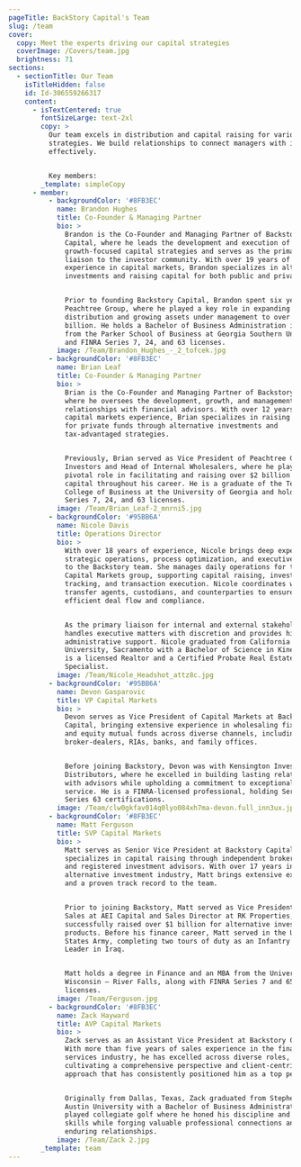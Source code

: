 ```yaml
---
pageTitle: BackStory Capital's Team
slug: /team
cover:
  copy: Meet the experts driving our capital strategies
  coverImage: /Covers/team.jpg
  brightness: 71
sections:
  - sectionTitle: Our Team
    isTitleHidden: false
    id: Id-306559266317
    content:
      - isTextCentered: true
        fontSizeLarge: text-2xl
        copy: >
          Our team excels in distribution and capital raising for various
          strategies. We build relationships to connect managers with investors
          effectively.


          Key members:
        _template: simpleCopy
      - member:
          - backgroundColor: '#8FB3EC'
            name: Brandon Hughes
            title: Co-Founder & Managing Partner
            bio: >
              Brandon is the Co-Founder and Managing Partner of Backstory
              Capital, where he leads the development and execution of
              growth-focused capital strategies and serves as the primary
              liaison to the investor community. With over 19 years of
              experience in capital markets, Brandon specializes in alternative
              investments and raising capital for both public and private funds.


              Prior to founding Backstory Capital, Brandon spent six years at
              Peachtree Group, where he played a key role in expanding
              distribution and growing assets under management to over $4
              billion. He holds a Bachelor of Business Administration in Finance
              from the Parker School of Business at Georgia Southern University
              and FINRA Series 7, 24, and 63 licenses.
            image: /Team/Brandon_Hughes_-_2_tofcek.jpg
          - backgroundColor: '#8FB3EC'
            name: Brian Leaf
            title: Co-Founder & Managing Partner
            bio: >
              Brian is the Co-Founder and Managing Partner of Backstory Capital,
              where he oversees the development, growth, and management of
              relationships with financial advisors. With over 12 years of
              capital markets experience, Brian specializes in raising capital
              for private funds through alternative investments and
              tax-advantaged strategies.


              Previously, Brian served as Vice President of Peachtree Group
              Investors and Head of Internal Wholesalers, where he played a
              pivotal role in facilitating and raising over $2 billion in
              capital throughout his career. He is a graduate of the Terry
              College of Business at the University of Georgia and holds FINRA
              Series 7, 24, and 63 licenses.
            image: /Team/Brian_Leaf-2_mnrni5.jpg
          - backgroundColor: '#95BB6A'
            name: Nicole Davis
            title: Operations Director
            bio: >
              With over 18 years of experience, Nicole brings deep expertise in
              strategic operations, process optimization, and executive support
              to the Backstory team. She manages daily operations for the
              Capital Markets group, supporting capital raising, investor
              tracking, and transaction execution. Nicole coordinates with
              transfer agents, custodians, and counterparties to ensure
              efficient deal flow and compliance.


              As the primary liaison for internal and external stakeholders, she
              handles executive matters with discretion and provides high-level
              administrative support. Nicole graduated from California State
              University, Sacramento with a Bachelor of Science in Kinesiology,
              is a licensed Realtor and a Certified Probate Real Estate
              Specialist.
            image: /Team/Nicole_Headshot_attz8c.jpg
          - backgroundColor: '#95BB6A'
            name: Devon Gasparovic
            title: VP Capital Markets
            bio: >
              Devon serves as Vice President of Capital Markets at Backstory
              Capital, bringing extensive experience in wholesaling fixed income
              and equity mutual funds across diverse channels, including
              broker-dealers, RIAs, banks, and family offices.


              Before joining Backstory, Devon was with Kensington Investment
              Distributors, where he excelled in building lasting relationships
              with advisors while upholding a commitment to exceptional customer
              service. He is a FINRA-licensed professional, holding Series 7 and
              Series 63 certifications.
            image: /Team/clw0gkfav014q0lyo084xh7ma-devon.full_inn3ux.jpg
          - backgroundColor: '#8FB3EC'
            name: Matt Ferguson
            title: SVP Capital Markets
            bio: >
              Matt serves as Senior Vice President at Backstory Capital,
              specializes in capital raising through independent broker-dealers
              and registered investment advisors. With over 17 years in the
              alternative investment industry, Matt brings extensive expertise
              and a proven track record to the team.


              Prior to joining Backstory, Matt served as Vice President of DST
              Sales at AEI Capital and Sales Director at RK Properties, where he
              successfully raised over $1 billion for alternative investment
              products. Before his finance career, Matt served in the United
              States Army, completing two tours of duty as an Infantry Team
              Leader in Iraq.


              Matt holds a degree in Finance and an MBA from the University of
              Wisconsin – River Falls, along with FINRA Series 7 and 65
              licenses.
            image: /Team/Ferguson.jpg
          - backgroundColor: '#8FB3EC'
            name: Zack Hayward
            title: AVP Capital Markets
            bio: >
              Zack serves as an Assistant Vice President at Backstory Capital.
              With more than five years of sales experience in the financial
              services industry, he has excelled across diverse roles,
              cultivating a comprehensive perspective and client-centric
              approach that has consistently positioned him as a top performer.


              Originally from Dallas, Texas, Zack graduated from Stephen F.
              Austin University with a Bachelor of Business Administration and
              played collegiate golf where he honed his discipline and teamwork
              skills while forging valuable professional connections and
              enduring relationships.
            image: /Team/Zack 2.jpg
        _template: team
---
```


